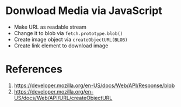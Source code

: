 # Donwload Media via JavaScript

- Make URL as readable stream
- Change it to blob via `fetch.prototype.blob()`
- Create image object via `createObjectURL(BLOB)`
- Create link element to download image 

# References

1. https://developer.mozilla.org/en-US/docs/Web/API/Response/blob
1. https://developer.mozilla.org/en-US/docs/Web/API/URL/createObjectURL
